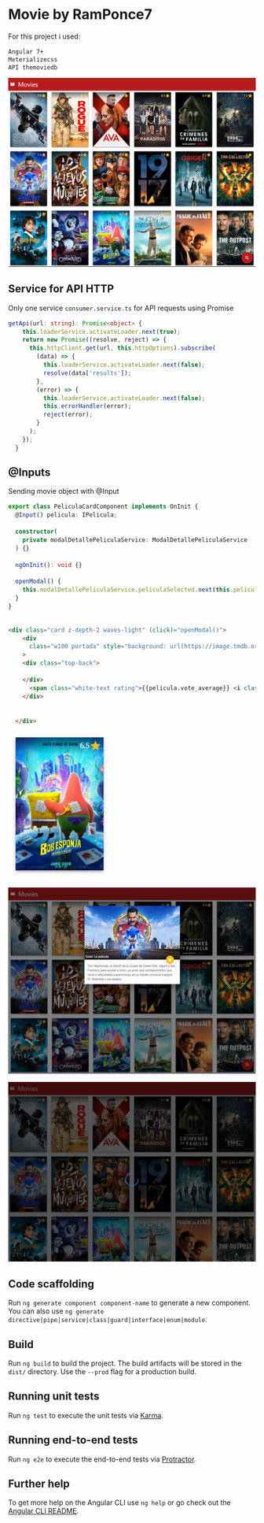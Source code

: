 # Movie by RamPonce7

For this project i used: 

```
Angular 7+
Meterializecss
API themoviedb
```


![alt text](https://github.com/RamPonce7/Angular/blob/master/imgs_projects/movies_home.PNG)


## Service for API HTTP

Only one service `consumer.service.ts` for API requests using Promise 

```typescript
getApi(url: string): Promise<object> {
    this.loaderService.activateLoader.next(true);
    return new Promise((resolve, reject) => {
      this.httpClient.get(url, this.httpOptions).subscribe(
        (data) => {
          this.loaderService.activateLoader.next(false);
          resolve(data['results']);
        },
        (error) => {
          this.loaderService.activateLoader.next(false);
          this.errorHandler(error);
          reject(error);
        }
      );
    });
  }

```

## @Inputs

Sending movie object with @Input 

```typescript
export class PeliculaCardComponent implements OnInit {
  @Input() pelicula: IPelicula;

  constructor(
    private modalDetallePeliculaService: ModalDetallePeliculaService
  ) {}

  ngOnInit(): void {}

  openModal() {
    this.modalDetallePeliculaService.peliculaSelected.next(this.pelicula);
  }
}

```

```html

<div class="card z-depth-2 waves-light" (click)="openModal()">
    <div
      class="w100 portada" style="background: url(https://image.tmdb.org/t/p/w500/{{pelicula.poster_path}});"
    >
    <div class="top-back">

    </div>
      <span class="white-text rating">{{pelicula.vote_average}} <i class="material-icons amber-text">star</i></span>
    </div>


  </div>


```


![alt text](https://github.com/RamPonce7/Angular/blob/master/imgs_projects/movies_card.PNG)



![alt text](https://github.com/RamPonce7/Angular/blob/master/imgs_projects/movies_detail.PNG)


![alt text](https://github.com/RamPonce7/Angular/blob/master/imgs_projects/movies_loader.PNG)







## Code scaffolding

Run `ng generate component component-name` to generate a new component. You can also use `ng generate directive|pipe|service|class|guard|interface|enum|module`.

## Build

Run `ng build` to build the project. The build artifacts will be stored in the `dist/` directory. Use the `--prod` flag for a production build.

## Running unit tests

Run `ng test` to execute the unit tests via [Karma](https://karma-runner.github.io).

## Running end-to-end tests

Run `ng e2e` to execute the end-to-end tests via [Protractor](http://www.protractortest.org/).

## Further help

To get more help on the Angular CLI use `ng help` or go check out the [Angular CLI README](https://github.com/angular/angular-cli/blob/master/README.md).
